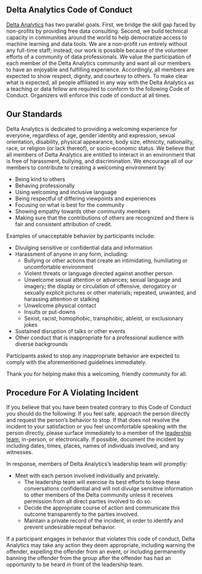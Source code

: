 Delta Analytics Code of Conduct 
-----

[Delta Analytics](http://www.deltanalytics.org/) has two parallel goals. First, we bridge the skill gap faced by non-profits by providing free data consulting. Second, we build technical capacity in communities around the world to help democratize access to machine learning and data tools. We are a non-profit run entirely without any full-time staff; instead, our work is possible because of the volunteer efforts of a community of data professionals.
We value the participation of each member of the Delta Analytics community and want all our members to have an enjoyable and fulfilling experience. Accordingly, all members are expected to show respect, dignity, and courtesy to others.
To make clear what is expected, all people affiliated in any way with the Delta Analytics as a teaching or data fellow are required to conform to the following Code of Conduct. Organizers will enforce this code of conduct at all times.

Our Standards
-----

Delta Analytics is dedicated to providing a welcoming experience for everyone, regardless of age, gender identity and expression, sexual orientation, disability, physical appearance, body size, ethnicity, nationality, race, or religion (or lack thereof), or socio-economic status. We believe that all members of Delta Analytics are entitled to interact in an environment that is free of harassment, bullying, and discrimination.
We encourage all of our members to contribute to creating a welcoming environment by:

- Being kind to others
- Behaving professionally
- Using welcoming and inclusive language
- Being respectful of differing viewpoints and experiences
- Focusing on what is best for the community
- Showing empathy towards other community members
- Making sure that the contributions of others are recognized and there is fair and consistent attribution of credit.

Examples of unacceptable behavior by participants include:

- Divulging sensitive or confidential data and information
- Harassment of anyone in any form, including:
  - Bullying or other actions that create an intimidating, humiliating or uncomfortable environment
  - Violent threats or language directed against another person
  - Unwelcome sexual attention or advances; sexual language and imagery; the display or circulation of offensive, derogatory or sexually explicit pictures or other materials; repeated, unwanted, and harassing attention or stalking
  - Unwelcome physical contact
  - Insults or put-downs
  - Sexist, racist, homophobic, transphobic, ableist, or exclusionary jokes
- Sustained disruption of talks or other events
- Other conduct that is inappropriate for a professional audience with diverse backgrounds

Participants asked to stop any inappropriate behavior are expected to comply with the aforementioned guidelines immediately.

Thank you for helping make this a welcoming, friendly community for all.

Procedure For A Violating Incident 
------

If you believe that you have been treated contrary to this Code of Conduct you should do the following: If you feel safe, approach the person directly and request the person’s behavior to stop. If that does not resolve the incident to your satisfaction or you feel uncomfortable speaking with the person directly, please surface immediately to a member of the [leadership team](http://www.deltanalytics.org/leadership-team.html), in-person, or electronically. If possible, document the incident by including dates, times, places, names of individuals involved, and any witnesses. 

In response, members of Delta Analytics’s leadership team will promptly:  

- Meet with each person involved individually and privately.
  - The leadership team will exercise its best efforts to keep these conversations confidential and will not divulge sensitive information to other members of the Delta community unless it receives permission from all direct parties involved to do so.
  - Decide the appropriate course of action and communicate this outcome transparently to the parties involved.
  - Maintain a private record of the incident, in order to identify and prevent undesirable repeat behavior.

If a participant engages in behavior that violates this code of conduct, Delta Analytics may take any action they deem appropriate, including warning the offender, expelling the offender from an event, or including permanently banning the offender from the group after the offender has had an opportunity to be heard in front of the leadership team.
